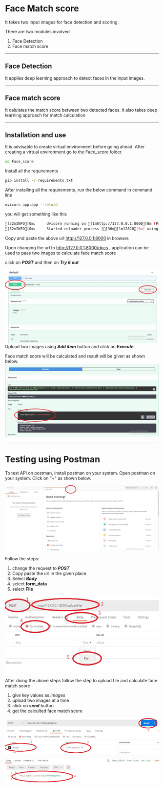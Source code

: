 # Face Match score
It takes two input images for face detection and scoring.

There are two modules involved
1. Face Detection
1. Face match score

---
## Face Detection
It applies deep learning approach to detect faces in the input images.

___
## Face match score
It calulates the match score between two detected faces. It also takes deep learning approach for match calculation
___
## Installation and use 
It is advisable to create virtual environment before going ahead.
After creating a virtual environment go to the Face_score folder.
```bash
cd Face_score
```
Install all the requirements
```bash
pip install -r requirements.txt
```
After installing all the requirements, run the below command in command line
```bash
uvicorn app:app --reload
```
you will get something like this
```bash
[32mINFO[0m:     Uvicorn running on [1mhttp://127.0.0.1:8000[0m (Press CTRL+C to quit)
[32mINFO[0m:     Started reloader process [[36m[1m12820[0m] using [36m[1mstatreload[0m
```
Copy and paste the above url http://127.0.0.1:8000 in browser.

Upon changing the url to http://127.0.0.1:8000/docs , application can be used to pass two images to calculate face match score

click on ___POST___ and then on ___Try it out___

![image 1](./images/1.jpg)
Upload two images using ___Add item___ button and click on ___Execute___

Face match score will be calculated and result will be given as shown below.
![image 2](./images/2.jpg)
___
# Testing using Postman
To test API on postman, install postman on your system. Open postman on your system. Click on "+" as shown below.

![image 3](./images/3.jpg)

Follow the steps:
1. change the request to ___POST___
1. Copy paste the url in the given place
1. Select ___Body___
1. select __form_data__
1. select __File__

![image 4](./images/4.jpg)

After doing the above steps follow the step to upload file and calculate face match score
1. give key values as *images*
1. upload two images at a time 
1. click on ___send___ button
1. get the calculted face match score

![image 5](./images/5.jpg)
